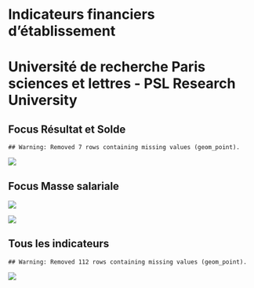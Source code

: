Indicateurs financiers d’établissement
================

# Université de recherche Paris sciences et lettres - PSL Research University

## Focus Résultat et Solde

    ## Warning: Removed 7 rows containing missing values (geom_point).

![](université_de_recherche_paris_sciences_et_lettres___psl_research_university_files/figure-gfm/etab.focus-1.png)<!-- -->

## Focus Masse salariale

![](université_de_recherche_paris_sciences_et_lettres___psl_research_university_files/figure-gfm/etab.focus.ms.et.pfe-1.png)<!-- -->

![](université_de_recherche_paris_sciences_et_lettres___psl_research_university_files/figure-gfm/etab.focus.ms.vs.pfe-1.png)<!-- -->

## Tous les indicateurs

    ## Warning: Removed 112 rows containing missing values (geom_point).

![](université_de_recherche_paris_sciences_et_lettres___psl_research_university_files/figure-gfm/etab-1.png)<!-- -->
